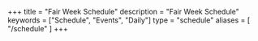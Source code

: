 +++
title = "Fair Week Schedule"
description = "Fair Week Schedule"
keywords = ["Schedule", "Events", "Daily"]
type = "schedule"
aliases = [ "/schedule" ]
+++
